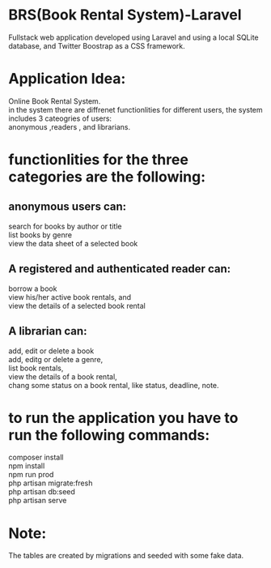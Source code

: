 # BRS(Book Rental System)-Laravel
Fullstack web application developed using Laravel and using a local SQLite database, and Twitter Boostrap as a CSS framework.

# Application Idea:
Online Book Rental System.\
in the system there are diffrenet functionlities for different users, the system includes 3 cateogries of users: \
anonymous ,readers , and librarians.

# functionlities for the three categories are the following:

## anonymous users can:
search for books by author or title \
list books by genre\
view the data sheet of a selected book
## A registered and authenticated reader can:
borrow a book\
view his/her active book rentals, and\
view the details of a selected book rental
## A librarian can:
add, edit or delete a book\
add, editg or delete a genre,\
list book rentals,\
view the details of a book rental,\
chang some status on a book rental, like status, deadline, note.

# to run the application you have to run the following commands:
composer install\
npm install\
npm run prod\
php artisan migrate:fresh\
php artisan db:seed\
php artisan serve


# Note:
The tables are created by migrations and seeded with some fake data.
